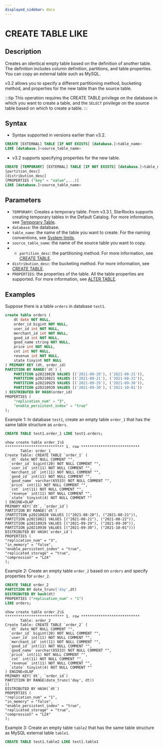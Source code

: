 ```yaml
---
displayed_sidebar: docs
---
```


# CREATE TABLE LIKE

## Description

Creates an identical empty table based on the definition of another table. The definition includes column definition, partitions, and table properties. You can copy an external table such as MySQL.

v3.2 allows you to specify a different partitioning method, bucketing method, and properties for the new table than the source table.

:::tip
This operation requires the CREATE TABLE privilege on the database in which you want to create a table, and the `SELECT` privilege on the source table based on which to create a table.
:::

## Syntax

- Syntax supported in versions earlier than v3.2.

```sql
CREATE [EXTERNAL] TABLE [IF NOT EXISTS] [database.]<table_name>
LIKE [database.]<source_table_name>
```

- v3.2 supports specifying properties for the new table.

```sql
CREATE [TEMPORARY] [EXTERNAL] TABLE [IF NOT EXISTS] [database.]<table_name>
[partition_desc]
[distribution_desc]
[PROPERTIES ("key" = "value",...)]
LIKE [database.]<source_table_name>
```

## Parameters

- `TEMPORARY`: Creates a temporary table. From v3.3.1, StarRocks supports creating temporary tables in the Default Catalog. For more information, see [Temporary Table](../../../table_design/StarRocks_table_design.md#temporary-table).
- `database`: the database.
- `table_name`: the name of the table you want to create. For the naming conventions, see [System limits](../../../reference/System_limit.md).
- `source_table_name`: the name of the source table you want to copy.
- - `partition_desc`: the partitioning method. For more information, see [CREATE TABLE](./CREATE_TABLE.md#partition_desc).
- `distribution_desc`: the bucketing method. For more information, see [CREATE TABLE](./CREATE_TABLE.md#distribution_desc).
- `PROPERTIES`: the properties of the table. All the table properties are supported. For more information, see [ALTER TABLE](ALTER_TABLE.md#modify-table-properties).

## Examples

Suppose there is a table `orders` in database `test1`.

```sql
create table orders (
    dt date NOT NULL,
    order_id bigint NOT NULL,
    user_id int NOT NULL,
    merchant_id int NOT NULL,
    good_id int NOT NULL,
    good_name string NOT NULL,
    price int NOT NULL,
    cnt int NOT NULL,
    revenue int NOT NULL,
    state tinyint NOT NULL
) PRIMARY KEY (dt, order_id)
PARTITION BY RANGE(`dt`) (
    PARTITION p20210820 VALUES [('2021-08-20'), ('2021-08-21')),
    PARTITION p20210821 VALUES [('2021-08-21'), ('2021-08-22')),
    PARTITION p20210929 VALUES [('2021-09-29'), ('2021-09-30')),
    PARTITION p20210930 VALUES [('2021-09-30'), ('2021-10-01'))
) DISTRIBUTED BY HASH(order_id)
PROPERTIES (
    "replication_num" = "3",
    "enable_persistent_index" = "true"
);
```

Example 1: In database `test1`, create an empty table `order_1` that has the same table structure as `orders`.

 ```sql
CREATE TABLE test1.order_1 LIKE test1.orders;
```

```plaintext
show create table order_1\G
*************************** 1. row ***************************
       Table: order_1
Create Table: CREATE TABLE `order_1` (
  `dt` date NOT NULL COMMENT "",
  `order_id` bigint(20) NOT NULL COMMENT "",
  `user_id` int(11) NOT NULL COMMENT "",
  `merchant_id` int(11) NOT NULL COMMENT "",
  `good_id` int(11) NOT NULL COMMENT "",
  `good_name` varchar(65533) NOT NULL COMMENT "",
  `price` int(11) NOT NULL COMMENT "",
  `cnt` int(11) NOT NULL COMMENT "",
  `revenue` int(11) NOT NULL COMMENT "",
  `state` tinyint(4) NOT NULL COMMENT ""
) ENGINE=OLAP 
PRIMARY KEY(`dt`, `order_id`)
PARTITION BY RANGE(`dt`)
(PARTITION p20210820 VALUES [("2021-08-20"), ("2021-08-21")),
PARTITION p20210821 VALUES [("2021-08-21"), ("2021-08-22")),
PARTITION p20210929 VALUES [("2021-09-29"), ("2021-09-30")),
PARTITION p20210930 VALUES [("2021-09-30"), ("2021-10-01")))
DISTRIBUTED BY HASH(`order_id`)
PROPERTIES (
"replication_num" = "3",
"in_memory" = "false",
"enable_persistent_index" = "true",
"replicated_storage" = "true",
"compression" = "LZ4"
);
```

Example 2: Create an empty table `order_2` based on `orders` and specify properties for `order_2`.

```sql
CREATE TABLE order_2
PARTITION BY date_trunc('day',dt)
DISTRIBUTED BY hash(dt)
PROPERTIES ("replication_num" = "1")
LIKE orders;
```

```plaintext
show create table order_2\G
*************************** 1. row ***************************
       Table: order_2
Create Table: CREATE TABLE `order_2` (
  `dt` date NOT NULL COMMENT "",
  `order_id` bigint(20) NOT NULL COMMENT "",
  `user_id` int(11) NOT NULL COMMENT "",
  `merchant_id` int(11) NOT NULL COMMENT "",
  `good_id` int(11) NOT NULL COMMENT "",
  `good_name` varchar(65533) NOT NULL COMMENT "",
  `price` int(11) NOT NULL COMMENT "",
  `cnt` int(11) NOT NULL COMMENT "",
  `revenue` int(11) NOT NULL COMMENT "",
  `state` tinyint(4) NOT NULL COMMENT ""
) ENGINE=OLAP 
PRIMARY KEY(`dt`, `order_id`)
PARTITION BY RANGE(date_trunc('day', dt))
()
DISTRIBUTED BY HASH(`dt`)
PROPERTIES (
"replication_num" = "1",
"in_memory" = "false",
"enable_persistent_index" = "true",
"replicated_storage" = "true",
"compression" = "LZ4"
);
```

Example 3: Create an empty table `table2` that has the same table structure as MySQL external table `table1`.

```sql
CREATE TABLE test1.table2 LIKE test1.table1
```
